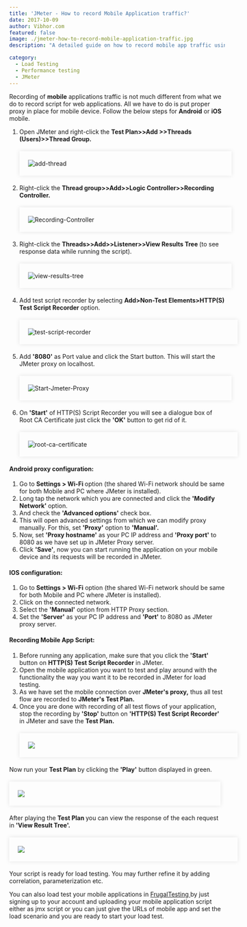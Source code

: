```yaml
---
title: 'JMeter - How to record Mobile Application traffic?'
date: 2017-10-09
author: Vibhor.com
featured: false
image: ./jmeter-how-to-record-mobile-application-traffic.jpg
description: "A detailed guide on how to record mobile app traffic using JMeter."

category:
  - Load Testing
  - Performance testing
  - JMeter
---
```





<div class="entry-content">
<p class="blog-content">
Recording of <b>mobile</b> applications traffic is not much different from what we do to record script for web applications. All we have to do is put proper proxy in place for mobile device. Follow the below steps for <b>Android</b> or <b>iOS</b> mobile.
</p>
<ol class="blog-content">
<li>Open JMeter and right-click the <b>Test Plan&gt;&gt;Add &gt;&gt;Threads (Users)&gt;&gt;Thread Group. </b>
<div style="width:95%; margin-top:20px; margin-bottom:20px;padding:20px; box-shadow:0 0 10px rgba(0,0,0,0.1)">
<img class="main-img img-responsive" style="" src="./add-thread.png" alt="add-thread">
</div>
</li>
<li>Right-click the <b>Thread group&gt;&gt;Add&gt;&gt;Logic Controller&gt;&gt;Recording Controller.</b>
<div style="width:95%; margin-top:20px; margin-bottom:20px;padding:20px; box-shadow:0 0 10px rgba(0,0,0,0.1)">
<img class="main-img img-responsive" style="" src="./Recording-Controller.png" alt="Recording-Controller">
</div>
</li>
<li>Right-click the <b>Threads&gt;&gt;Add&gt;&gt;Listener&gt;&gt;View Results Tree </b> (to see response data while running the script).
<div style="width:95%; margin-top:20px; margin-bottom:20px;padding:20px; box-shadow:0 0 10px rgba(0,0,0,0.1)">
<img class="main-img img-responsive" style="" src="./view-results-tree.png" alt="view-results-tree">
</div>
</li>
<li> Add test script recorder by selecting <b>Add&gt;Non-Test Elements&gt;HTTP(S) Test Script Recorder </b> option.
<div style="width:98%; margin-top:20px; margin-bottom:20px;padding:20px; box-shadow:0 0 10px rgba(0,0,0,0.1)">
<img class="main-img img-responsive" style="" src="./test-script-recorder.png" alt="test-script-recorder">
</div>
</li>
<li> Add <b>'8080'</b> as Port value and click the Start button. This will start the JMeter proxy on localhost.
<div style="width:95%; margin-top:20px; margin-bottom:20px;padding:20px; box-shadow:0 0 10px rgba(0,0,0,0.1)">
<img class="main-img img-responsive" style="" src="./Start-Jmeter-Proxy.png" alt="Start-Jmeter-Proxy">
</div>
</li>
<li>On <b>'Start'</b> of HTTP(S) Script Recorder you will see a dialogue box of Root CA Certificate just click the <b>'OK'</b> button to get rid of it.
<div style="width:98%; margin-top:20px; margin-bottom:20px;padding:20px; box-shadow:0 0 10px rgba(0,0,0,0.1)">
<img class="main-img img-responsive" style="" src="./root-ca-certificate.png" alt="root-ca-certificate">
</div>
</li>
</ol>
<h4 class="blog-subtitle">Android proxy configuration:</h4>
<ol class="blog-content">
<li>Go to <b> Settings &gt; Wi-Fi </b> option (the shared Wi-Fi network should be same for both Mobile and PC where JMeter is installed).</li>
<li>Long tap the network which you are connected and click the <b>'Modify Network' </b> option.</li>
<li>And check the <b>'Advanced options'</b> check box.</li>
<li>This will open advanced settings from which we can modify proxy manually. For this, set <b>'Proxy'</b> option to <b>'Manual'.</b></li>
<li>Now, set <b>'Proxy hostname'</b> as your PC IP address and <b>'Proxy port'</b> to 8080 as we have set up in JMeter Proxy server.</li>
<li>Click <b>'Save'</b>, now you can start running the application on your mobile device and its requests will be recorded in JMeter.</li>
</ol>
<h4 class="blog-subtitle">IOS configuration:</h4>
<ol class="blog-content">
<li>Go to <b> Settings &gt; Wi-Fi</b> option (the shared Wi-Fi network should be same for both Mobile and PC where JMeter is installed).</li>
<li>Click on the connected network.</li>
<li>Select the <b>'Manual'</b> option from HTTP Proxy section.</li>
<li>Set the <b>'Server'</b> as your PC IP address and <b>'Port'</b> to 8080 as JMeter proxy server.</li>
</ol>
<h4 class="blog-subtitle">Recording Mobile App Script:</h4>
<ol class="blog-content">
<li>Before running any application, make sure that you click the <b> 'Start' </b>button on <b>HTTP(S) Test Script Recorder</b> in JMeter.</li>
<li>Open the mobile application you want to test and play around with the functionality the way you want it to be recorded in JMeter for load testing.</li>
<li>As we have set the mobile connection over <b>JMeter's proxy,</b> thus all test flow are recorded to <b>JMeter's Test Plan.</b></li>
<li>Once you are done with recording of all test flows of your application, stop the recording by <b>'Stop'</b> button on <b>'HTTP(S) Test Script Recorder'</b> in JMeter and save the <b> Test Plan.</b>
<div style="width:98%; margin-top:20px; margin-bottom:20px;padding:20px; box-shadow:0 0 10px rgba(0,0,0,0.1)">
<img class="main-img img-responsive" style="" src="./http(s)-test-script-recorder.png">
</div>
</li>
</ol>
<p class="blog-content">Now run your <b>Test Plan</b> by clicking the <b>'Play'</b> button displayed in green.</p>
<div style="width:90%; margin-top:20px; margin-bottom:20px;padding:20px; box-shadow:0 0 10px rgba(0,0,0,0.1)">
<img class="main-img img-responsive" style="" src="./play-button.png">
</div>
<p class="blog-content">After playing the <b> Test Plan </b> you can view the response of the each request in <b>'View Result Tree'.</b></p>
<div style="width:98%; margin-top:20px; margin-bottom:20px;padding:20px; box-shadow:0 0 10px rgba(0,0,0,0.1);overflow-x: scroll;white-space: nowrap;">
<img class="main-img" style="" src="./testplan.png">
</div>
<p class="blog-content">Your script is ready for load testing. You may further refine it by adding correlation, parameterization etc.</p>
<p class="blog-content">You can also load test your mobile applications in <a href="https://www.frugaltesting.com"> FrugalTesting </a>by just signing up to your
account and uploading your mobile application script either as jmx script or you can just give
the URLs of mobile app and set the load scenario and you are ready to start your load test.
</p>
</div>
